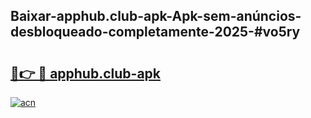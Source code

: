 ## Baixar-apphub.club-apk-Apk-sem-anúncios-desbloqueado-completamente-2025-#vo5ry

# <h2><a href="https://ainizakaria.my?title=apphub.club-apk&ref=22M">🔗👉 🔴 apphub.club-apk</a></h2>

[![acn](https://github.com/user-attachments/assets/0f9c940e-d8b0-45ae-aac7-cd30a18b3e1c)](https://ainizakaria.my?title=apphub.club-apk&ref=22M)

